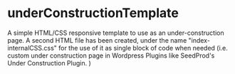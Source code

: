 # underConstructionTemplate
A simple HTML/CSS responsive template to use as an under-construction page.
A second HTML file has been created, under the name "index-internalCSS.css" for the use of it as single block of code when needed (i.e. custom under construction page in Wordpress Plugins like SeedProd's Under Construction Plugin. )
